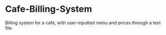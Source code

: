 # Cafe-Billing-System
Billing system for a cafe, with user-inputted menu and prices through a text file.
